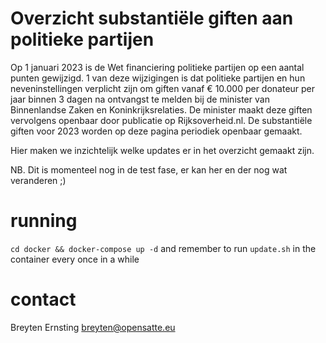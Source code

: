 # Overzicht substantiële giften aan politieke partijen
Op 1 januari 2023 is de Wet financiering politieke partijen op een aantal punten gewijzigd. 1 van deze wijzigingen is dat politieke partijen en hun neveninstellingen verplicht zijn om giften vanaf € 10.000 per donateur per jaar binnen 3 dagen na ontvangst te melden bij de minister van Binnenlandse Zaken en Koninkrijksrelaties. De minister maakt deze giften vervolgens openbaar door publicatie op Rijksoverheid.nl. De substantiële giften voor 2023 worden op deze pagina periodiek openbaar gemaakt.

Hier maken we inzichtelijk welke updates er in het overzicht gemaakt zijn.

NB. Dit is momenteel nog in de test fase, er kan her en der nog wat veranderen ;)

# running

`cd docker && docker-compose up -d` and remember to run `update.sh` in the container every once in a while

# contact

Breyten Ernsting <breyten@opensatte.eu>
